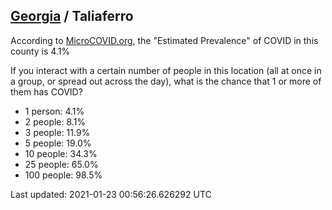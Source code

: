 
## [Georgia](/united-states/georgia) / Taliaferro

According to [MicroCOVID.org](http://microcovid.org),
the "Estimated Prevalence" of COVID in this county is 4.1%

If you interact with a certain number of people in this location
(all at once in a group, or spread out across the day), what is the chance that
1 or more of them has COVID?

- 1 person: 4.1%
- 2 people: 8.1%
- 3 people: 11.9%
- 5 people: 19.0%
- 10 people: 34.3%
- 25 people: 65.0%
- 100 people: 98.5%

Last updated: 2021-01-23 00:56:26.626292 UTC
